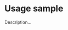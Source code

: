 <!-- ======================================================================
--- Search engine
title:          Usage sample
keywords:       usage, sample
description:    Usage sample of md-site-engine.
--- Menu system
order:          170
text:           Usage sample
hidden:         false
umbel:          false
--- Page properties
id:             
document:       
layout:         layout-2-left
$-left:         #side-menu
--- Side menu
side-menu-root:     /documentation
side-menu-header:   Documentation
side-menu-top:      Introduction
side-menu-depth:    1
======================================================================= -->

# Usage sample

Description...